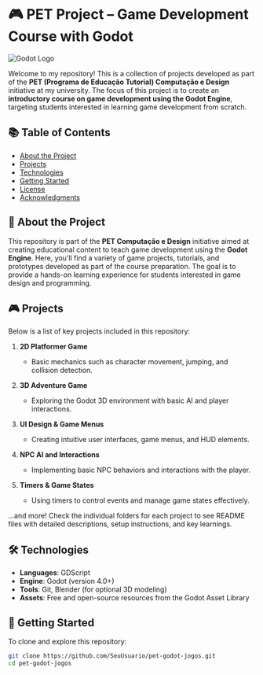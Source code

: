 # 🎮 PET Project – Game Development Course with Godot
![Godot Logo](images/godot-logo.jpg)

Welcome to my repository! This is a collection of projects developed as part of the **PET (Programa de Educação Tutorial) Computação e Design** initiative at my university. The focus of this project is to create an **introductory course on game development using the Godot Engine**, targeting students interested in learning game development from scratch.

## 📚 Table of Contents

- [About the Project](#about-the-project)
- [Projects](#projects)
- [Technologies](#technologies)
- [Getting Started](#getting-started)
- [License](#license)
- [Acknowledgments](#acknowledgments)
  
## 📖 About the Project

This repository is part of the **PET Computação e Design** initiative aimed at creating educational content to teach game development using the **Godot Engine**. Here, you'll find a variety of game projects, tutorials, and prototypes developed as part of the course preparation. The goal is to provide a hands-on learning experience for students interested in game design and programming.

## 🎮 Projects

Below is a list of key projects included in this repository:

1. **2D Platformer Game**
   - Basic mechanics such as character movement, jumping, and collision detection.

2. **3D Adventure Game**
   - Exploring the Godot 3D environment with basic AI and player interactions.

3. **UI Design & Game Menus**
   - Creating intuitive user interfaces, game menus, and HUD elements.

4. **NPC AI and Interactions**
   - Implementing basic NPC behaviors and interactions with the player.

5. **Timers & Game States**
   - Using timers to control events and manage game states effectively.

...and more! Check the individual folders for each project to see README files with detailed descriptions, setup instructions, and key learnings.

## 🛠 Technologies

- **Languages**: GDScript
- **Engine**: Godot (version 4.0+)
- **Tools**: Git, Blender (for optional 3D modeling)
- **Assets**: Free and open-source resources from the Godot Asset Library

## 🚀 Getting Started

To clone and explore this repository:

```bash
git clone https://github.com/SeuUsuario/pet-godot-jogos.git
cd pet-godot-jogos
